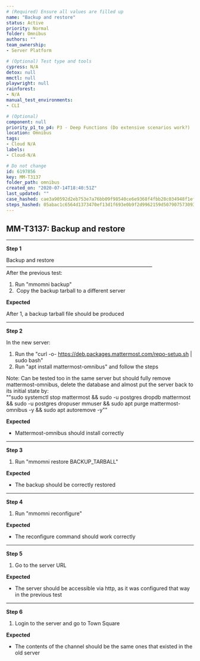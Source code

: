 ```yaml
---
# (Required) Ensure all values are filled up
name: "Backup and restore"
status: Active
priority: Normal
folder: Omnibus
authors: ""
team_ownership: 
- Server Platform

# (Optional) Test type and tools
cypress: N/A
detox: null
mmctl: null
playwright: null
rainforest: 
- N/A
manual_test_environments: 
- CLI

# (Optional)
component: null
priority_p1_to_p4: P3 - Deep Functions (Do extensive scenarios work?)
location: Omnibus
tags: 
- Cloud N/A
labels: 
- Cloud-N/A

# Do not change
id: 6197856
key: MM-T3137
folder_path: omnibus
created_on: "2020-07-14T18:40:51Z"
last_updated: ""
case_hashed: cae3a90592d2eb753e7a76bb09f98540ce6e9368f4fbb28c034948f1efedf9acac4aac3f3e396a957bc23130b62c75cb
steps_hashed: 05abac1c6564d1373470ef13d1f693e0b9f2d9962159d507907573093076f9340e2e2a90d39aa785a8b4f309f5fb5e3b
---
```


## MM-T3137: Backup and restore

---

**Step 1**

Backup and restore\
————————————————————————————\
After the previous test:

1. Run "mmomni backup"
2.  Copy the backup tarball to a different server

**Expected**

After 1, a backup tarball file should be produced

---

**Step 2**

In the new server:

1. Run the "curl -o- <https://deb.packages.mattermost.com/repo-setup.sh> | sudo bash"
2. Run "apt install mattermost-omnibus" and follow the steps

Note: Can be tested too in the same server but should fully remove mattermost-omnibus, delete the database and almost put the server back to its initial state by:\
""sudo systemctl stop mattermost && sudo -u postgres dropdb mattermost && sudo -u postgres dropuser mmuser && sudo apt purge mattermost-omnibus -y && sudo apt autoremove -y""

**Expected**

- Mattermost-omnibus should install correctly

---

**Step 3**

1. Run "mmomni restore BACKUP\_TARBALL"

**Expected**

- The backup should be correctly restored

---

**Step 4**

1. Run "mmomni reconfigure"

**Expected**

- The reconfigure command should work correctly

---

**Step 5**

1. Go to the server URL

**Expected**

- The server should be accessible via http, as it was configured that way in the previous test

---

**Step 6**

1. Login to the server and go to Town Square

**Expected**

- The contents of the channel should be the same ones that existed in the old server
